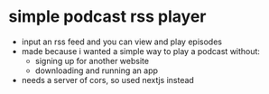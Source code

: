# simple podcast rss player

- input an rss feed and you can view and play episodes 
- made because i wanted a simple way to play a podcast without:
  - signing up for another website
  - downloading and running an app
- needs a server of cors, so used nextjs instead
